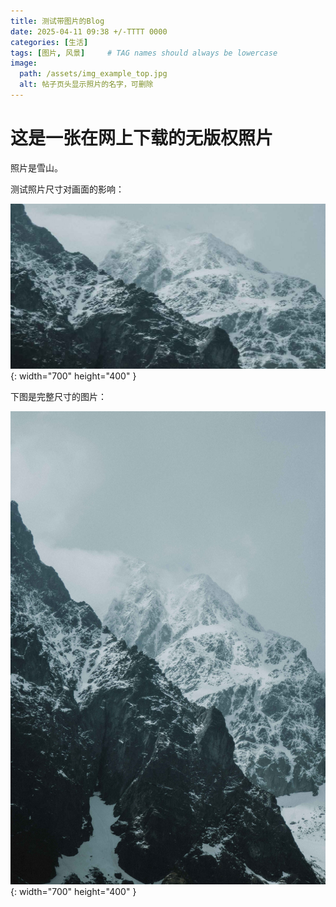 ```yaml
---
title: 测试带图片的Blog
date: 2025-04-11 09:38 +/-TTTT 0000
categories: [生活]
tags: [图片, 风景]     # TAG names should always be lowercase
image:
  path: /assets/img_example_top.jpg
  alt: 帖子页头显示照片的名字，可删除
---
```



# 这是一张在网上下载的无版权照片

照片是雪山。

测试照片尺寸对画面的影响：

![Desktop View](/assets/img_example_top.jpg){: width="700" height="400" }

下图是完整尺寸的图片：

![Desktop View](/assets/img_example.jpg){: width="700" height="400" }
